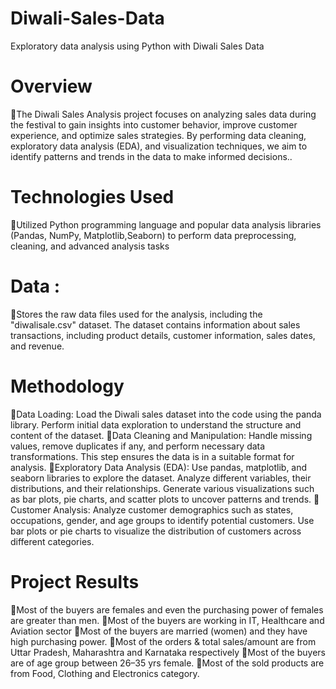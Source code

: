 # Diwali-Sales-Data
 Exploratory data analysis using Python with Diwali Sales Data 

 
# Overview

📌The Diwali Sales Analysis project focuses on analyzing sales data during the festival to gain insights into customer behavior, improve customer experience, and optimize sales strategies. By performing data cleaning, exploratory data analysis (EDA), and visualization techniques, we aim to identify patterns and trends in the data to make informed decisions..

# Technologies Used
📌Utilized Python programming language and popular data analysis libraries (Pandas, NumPy, Matplotlib,Seaborn) to perform data preprocessing, cleaning, and advanced analysis tasks

# Data :
📌Stores the raw data files used for the analysis, including the "diwalisale.csv" dataset. The dataset contains information about sales transactions, including product details, customer information, sales dates, and revenue.

# Methodology
 📌Data Loading: Load the Diwali sales dataset into the code using the panda library. Perform initial data exploration to understand the structure and content of the dataset.
📌Data Cleaning and Manipulation: Handle missing values, remove duplicates if any, and perform necessary data transformations. This step ensures the data is in a suitable format for analysis.
📌Exploratory Data Analysis (EDA): Use pandas, matplotlib, and seaborn libraries to explore the dataset. Analyze different variables, their distributions, and their relationships. Generate various visualizations such as bar plots, pie charts, and scatter plots to uncover patterns and trends.
📌Customer Analysis: Analyze customer demographics such as states, occupations, gender, and age groups to identify potential customers. Use bar plots or pie charts to visualize the distribution of customers across different categories.

# Project Results
📌Most of the buyers are females and even the purchasing power of females are greater than men.
📌Most of the buyers are working in IT, Healthcare and Aviation sector
📌Most of the buyers are married (women) and they have high purchasing power.
📌Most of the orders & total sales/amount are from Uttar Pradesh, Maharashtra and Karnataka respectively
📌Most of the buyers are of age group between 26–35 yrs female.
📌Most of the sold products are from Food, Clothing and Electronics category.
